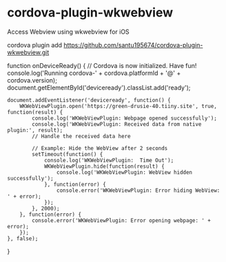 # cordova-plugin-wkwebview
Access Webview using wkwebview for iOS

cordova plugin add https://github.com/santu195674/cordova-plugin-wkwebview.git


function onDeviceReady() {
    // Cordova is now initialized. Have fun!
    console.log('Running cordova-' + cordova.platformId + '@' + cordova.version);
    document.getElementById('deviceready').classList.add('ready');

    document.addEventListener('deviceready', function() {
        WKWebViewPlugin.open('https://green-drusie-40.tiiny.site', true, function(result) {
            console.log('WKWebViewPlugin: Webpage opened successfully');
            console.log('WKWebViewPlugin: Received data from native plugin:', result);
            // Handle the received data here
    
            // Example: Hide the WebView after 2 seconds
            setTimeout(function() {
                console.log('WKWebViewPlugin:  Time Out');
                WKWebViewPlugin.hide(function(result) {
                    console.log('WKWebViewPlugin: WebView hidden successfully');
                }, function(error) {
                    console.error('WKWebViewPlugin: Error hiding WebView: ' + error);
                });
            }, 2000);
        }, function(error) {
            console.error('WKWebViewPlugin: Error opening webpage: ' + error);
        });
    }, false);
}
